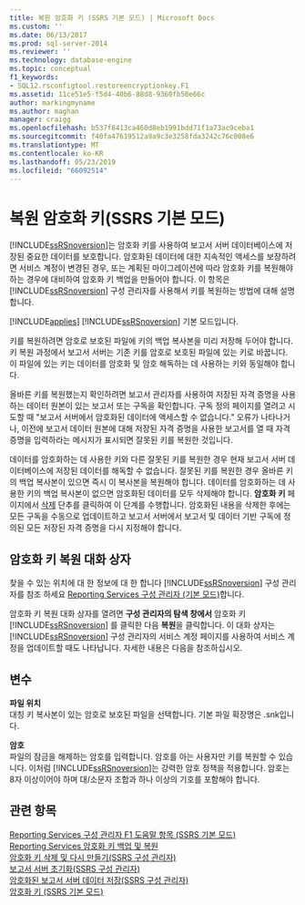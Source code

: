 ```yaml
---
title: 복원 암호화 키 (SSRS 기본 모드) | Microsoft Docs
ms.custom: ''
ms.date: 06/13/2017
ms.prod: sql-server-2014
ms.reviewer: ''
ms.technology: database-engine
ms.topic: conceptual
f1_keywords:
- SQL12.rsconfigtool.restoreencryptionkey.F1
ms.assetid: 11ce51e5-f5d4-40b6-88d8-9360fb50e66c
author: markingmyname
ms.author: maghan
manager: craigg
ms.openlocfilehash: b537f8413ca460d8eb1991bdd71f1a73ac9ceba1
ms.sourcegitcommit: f40fa47619512a9a9c3e3258fda3242c76c008e6
ms.translationtype: MT
ms.contentlocale: ko-KR
ms.lasthandoff: 05/23/2019
ms.locfileid: "66092514"
---
```

# <a name="restore-encryption-key-ssrs-native-mode"></a>복원 암호화 키(SSRS 기본 모드)
  [!INCLUDE[ssRSnoversion](../../includes/ssrsnoversion-md.md)]는 암호화 키를 사용하여 보고서 서버 데이터베이스에 저장된 중요한 데이터를 보호합니다. 암호화된 데이터에 대한 지속적인 액세스를 보장하려면 서비스 계정이 변경된 경우, 또는 계획된 마이그레이션에 따라 암호화 키를 복원해야 하는 경우에 대비하여 암호화 키 백업을 만들어야 합니다. 이 항목은 [!INCLUDE[ssRSnoversion](../../includes/ssrsnoversion-md.md)] 구성 관리자를 사용해서 키를 복원하는 방법에 대해 설명합니다.  
  
 [!INCLUDE[applies](../../includes/applies-md.md)] [!INCLUDE[ssRSnoversion](../../includes/ssrsnoversion-md.md)] 기본 모드입니다.  
  
 키를 복원하려면 암호로 보호된 파일에 키의 백업 복사본을 미리 저장해 두어야 합니다. 키 복원 과정에서 보고서 서버는 기존 키를 암호로 보호된 파일에 있는 키로 바꿉니다. 이 파일에 있는 키는 데이터를 암호화 및 암호 해독하는 데 사용하는 키와 동일해야 합니다.  
  
 올바른 키를 복원했는지 확인하려면 보고서 관리자를 사용하여 저장된 자격 증명을 사용하는 데이터 원본이 있는 보고서 또는 구독을 확인합니다. 구독 정의 페이지를 열려고 시도할 때 "보고서 서버에서 암호화된 데이터에 액세스할 수 없습니다." 오류가 나타나거나, 이전에 보고서 데이터 원본에 대해 저장된 자격 증명을 사용한 보고서를 열 때 자격 증명을 입력하라는 메시지가 표시되면 잘못된 키를 복원한 것입니다.  
  
 데이터를 암호화하는 데 사용한 키와 다른 잘못된 키를 복원한 경우 현재 보고서 서버 데이터베이스에 저장된 데이터를 해독할 수 없습니다. 잘못된 키를 복원한 경우 올바른 키의 백업 복사본이 있으면 즉시 이 복사본을 복원해야 합니다. 데이터를 암호화하는 데 사용한 키의 백업 복사본이 없으면 암호화된 데이터를 모두 삭제해야 합니다. **암호화 키** 페이지에서 [삭제](../../../2014/sql-server/install/encryption-keys-ssrs-native-mode.md) 단추를 클릭하여 이 단계를 수행합니다. 암호화된 내용을 삭제한 후에는 모든 구독을 수동으로 업데이트하고 보고서 서버에서 보고서 및 데이터 기반 구독에 정의된 모든 저장된 자격 증명을 다시 지정해야 합니다.  
  
## <a name="restore-encryption-key-dialog"></a>암호화 키 복원 대화 상자  
 찾을 수 있는 위치에 대 한 정보에 대 한 합니다 [!INCLUDE[ssRSnoversion](../../includes/ssrsnoversion-md.md)] 구성 관리자를 참조 하세요 [Reporting Services 구성 관리자 &#40;기본 모드&#41;](../../../2014/sql-server/install/reporting-services-configuration-manager-native-mode.md)합니다.  
  
 암호화 키 복원 대화 상자를 열려면 **구성 관리자의 탐색 창에서** 암호화 키 [!INCLUDE[ssRSnoversion](../../includes/ssrsnoversion-md.md)] 를 클릭한 다음 **복원**을 클릭합니다. 이 대화 상자는 [!INCLUDE[ssRSnoversion](../../includes/ssrsnoversion-md.md)] 구성 관리자의 서비스 계정 페이지를 사용하여 서비스 계정을 업데이트할 때도 나타납니다. 자세한 내용은 다음을 참조하십시오.  
  
## <a name="options"></a>변수  
 **파일 위치**  
 대칭 키 복사본이 있는 암호로 보호된 파일을 선택합니다. 기본 파일 확장명은 .snk입니다.  
  
 **암호**  
 파일의 잠금을 해제하는 암호를 입력합니다. 암호를 아는 사용자만 키를 복원할 수 있습니다. 이처럼 [!INCLUDE[ssRSnoversion](../../includes/ssrsnoversion-md.md)]는 강력한 암호 정책을 적용합니다. 암호는 8자 이상이어야 하며 대/소문자 조합과 하나 이상의 기호를 포함해야 합니다.  
  
## <a name="see-also"></a>관련 항목  
 [Reporting Services 구성 관리자 F1 도움말 항목 &#40;SSRS 기본 모드&#41;](../../../2014/sql-server/install/reporting-services-configuration-manager-f1-help-topics-ssrs-native-mode.md)   
 [Reporting Services 암호화 키 백업 및 복원](../../reporting-services/install-windows/ssrs-encryption-keys-back-up-and-restore-encryption-keys.md)   
 [암호화 키 삭제 및 다시 만들기&#40;SSRS 구성 관리자&#41;](../../reporting-services/install-windows/ssrs-encryption-keys-delete-and-re-create-encryption-keys.md)   
 [보고서 서버 초기화&#40;SSRS 구성 관리자&#41;](../../reporting-services/install-windows/ssrs-encryption-keys-initialize-a-report-server.md)   
 [암호화된 보고서 서버 데이터 저장&#40;SSRS 구성 관리자&#41;](../../reporting-services/install-windows/ssrs-encryption-keys-store-encrypted-report-server-data.md)   
 [암호화 키 &#40;SSRS 기본 모드&#41;](../../../2014/sql-server/install/encryption-keys-ssrs-native-mode.md)  
  
  
